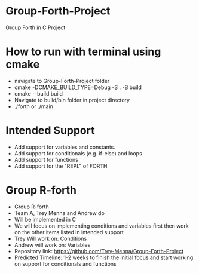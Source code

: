 # Group-Forth-Project
Group Forth in C Project

# How to run with terminal using cmake
- navigate to Group-Forth-Project folder
- cmake -DCMAKE_BUILD_TYPE=Debug -S . -B build
- cmake --build build
- Navigate to build/bin folder in project directory
- ./forth or ./main

# Intended Support
- Add support for variables and constants.
- Add support for conditionals (e.g. if-else) and loops
- Add support for functions
- Add support for the "REPL" of FORTH

# Group R-forth
- Group R-forth
- Team A, Trey Menna and Andrew do 
- Will be implemented in C
- We will focus on implementing conditions and variables first then work on the other items listed in intended support
- Trey Will work on: Conditions
- Andrew will work on: Variables
- Repository link: https://github.com/Trey-Menna/Group-Forth-Project 
- Predicted Timeline: 1-2 weeks to finish the initial focus and start working on support for conditionals and functions


